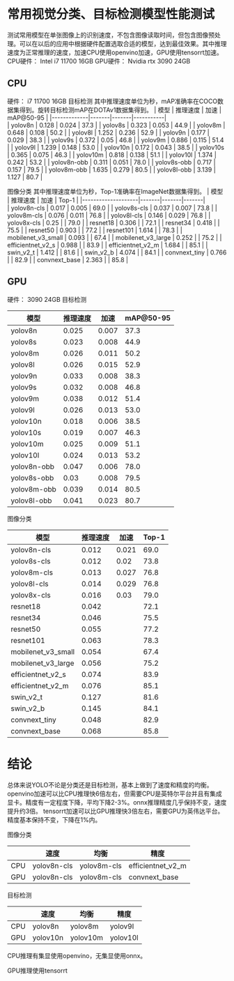 # 常用视觉分类、目标检测模型性能测试

测试常用模型在单张图像上的识别速度，不包含图像读取时间，但包含图像预处理。可以在以后的应用中根据硬件配置选取合适的模型，达到最佳效果。其中推理速度为正常推理的速度，加速CPU使用openvino加速，GPU使用tensorrt加速。
CPU硬件： Intel i7 11700 16GB
GPU硬件： Nvidia rtx 3090 24GB


## CPU

硬件： i7 11700 16GB
目标检测
其中推理速度单位为秒，mAP准确率在COCO数据集得到。旋转目标检测mAP在DOTAv1数据集得到。
| 模型          | 推理速度  | 加速    | mAP@50-95 |
|-------------|-------|-------|-----------|  
| yolov8n     | 0.128 | 0.024 | 37.3      |
| yolov8s     | 0.323 | 0.053 | 44.9      |
| yolov8m     | 0.648 | 0.108 | 50.2      |
| yolov8l     | 1.252 | 0.236 | 52.9      |
| yolov9n     | 0.177 | 0.029 | 38.3      |
| yolov9s     | 0.372 | 0.05  | 46.8      |
| yolov9m     | 0.886 | 0.115 | 51.4      |
| yolov9l     | 1.239 | 0.148 | 53.0      |
| yolov10n    | 0.172 | 0.043 | 38.5      |
| yolov10s    | 0.365 | 0.075 | 46.3      |
| yolov10m    | 0.818 | 0.138 | 51.1      |
| yolov10l    | 1.374 | 0.242 | 53.2      |
| yolov8n-obb | 0.311 | 0.051 | 78.0      |
| yolov8s-obb | 0.717 | 0.157 | 79.5      |
| yolov8m-obb | 1.635 | 0.279 | 80.5      |
| yolov8l-obb | 3.139 | 1.127 | 80.7      |

图像分类
其中推理速度单位为秒，Top-1准确率在ImageNet数据集得到。
| 模型                 | 推理速度  | 加速    | Top-1 |
|--------------------|-------|-------|-------|  
| yolov8n-cls        | 0.017 | 0.005 | 69.0  |
| yolov8s-cls        | 0.037 | 0.007 | 73.8  |
| yolov8m-cls        | 0.076 | 0.011 | 76.8  |
| yolov8l-cls        | 0.146 | 0.029 | 76.8  |
| yolov8x-cls        | 0.25  |       | 79.0  |
| resnet18           | 0.306 |       | 72.1  |
| resnet34           | 0.418 |       | 75.5  |
| resnet50           | 0.903 |       | 77.2  |
| resnet101          | 1.614 |       | 78.3  |
| mobilenet_v3_small | 0.093 |       | 67.4  |
| mobilenet_v3_large | 0.252 |       | 75.2  |
| efficientnet_v2_s  | 0.988 |       | 83.9  |
| efficientnet_v2_m  | 1.684 |       | 85.1  |
| swin_v2_t          | 1.412 |       | 81.6  |
| swin_v2_b          | 4.074 |       | 84.1  |
| convnext_tiny      | 0.766 |       | 82.9  |
| convnext_base      | 2.363 |       | 85.8  |

## GPU

硬件： 3090 24GB
目标检测

| 模型          | 推理速度  | 加速    | mAP@50-95 |
|-------------|-------|-------|-----------|  
| yolov8n     | 0.025 | 0.007 | 37.3      |
| yolov8s     | 0.023 | 0.008 | 44.9      |
| yolov8m     | 0.026 | 0.011 | 50.2      |
| yolov8l     | 0.026 | 0.015 | 52.9      |
| yolov9n     | 0.033 | 0.008 | 38.3      |
| yolov9s     | 0.032 | 0.008 | 46.8      |
| yolov9m     | 0.038 | 0.012 | 51.4      |
| yolov9l     | 0.026 | 0.013 | 53.0      |
| yolov10n    | 0.018 | 0.006 | 38.5      |
| yolov10s    | 0.019 | 0.007 | 46.3      |
| yolov10m    | 0.025 | 0.009 | 51.1      |
| yolov10l    | 0.024 | 0.013 | 53.2      |
| yolov8n-obb | 0.047 | 0.006 | 78.0      |
| yolov8s-obb | 0.03  | 0.008 | 79.5      |
| yolov8m-obb | 0.039 | 0.014 | 80.5      |
| yolov8l-obb | 0.041 | 0.023 | 80.7      |

图像分类

| 模型                 | 推理速度  | 加速    | Top-1 |
|--------------------|-------|-------|-------|  
| yolov8n-cls        | 0.012 | 0.021 | 69.0  |
| yolov8s-cls        | 0.012 | 0.02  | 73.8  |
| yolov8m-cls        | 0.013 | 0.027 | 76.8  |
| yolov8l-cls        | 0.014 | 0.029 | 76.8  |
| yolov8x-cls        | 0.016 | 0.03  | 79.0  |
| resnet18           | 0.042 |       | 72.1  |
| resnet34           | 0.046 |       | 75.5  |
| resnet50           | 0.055 |       | 77.2  |
| resnet101          | 0.063 |       | 78.3  |
| mobilenet_v3_small | 0.054 |       | 67.4  |
| mobilenet_v3_large | 0.056 |       | 75.2  |
| efficientnet_v2_s  | 0.074 |       | 83.9  |
| efficientnet_v2_m  | 0.076 |       | 85.1  |
| swin_v2_t          | 0.127 |       | 81.6  |
| swin_v2_b          | 0.145 |       | 84.1  |
| convnext_tiny      | 0.048 |       | 82.9  |
| convnext_base      | 0.068 |       | 85.8  |

# 结论

总体来说YOLO不论是分类还是目标检测，基本上做到了速度和精度的均衡。
openvino加速可以比CPU推理快6倍左右，但需要CPU是英特尔平台并且有集成显卡。精度有一定程度下降，平均下降2-3%。onnx推理精度几乎保持不变，速度提升约3倍。
tensorrt加速可以比GPU推理快3倍左右，需要GPU为英伟达平台。精度基本保持不变，下降在1%内。

图像分类

|     | 速度          | 均衡          | 精度                |
|-----|-------------|-------------|-------------------|
| CPU | yolov8n-cls | yolov8m-cls | efficientnet_v2_m |
| GPU | yolov8n-cls | yolov8m-cls | convnext_base     |

目标检测

|     | 速度       | 均衡       | 精度       |
|-----|----------|----------|----------|
| CPU | yolov8n  | yolov8m  | yolov9l  |
| GPU | yolov10n | yolov10m | yolov10l |

CPU推理有集显使用openvino，无集显使用onnx。

GPU推理使用tensorrt

